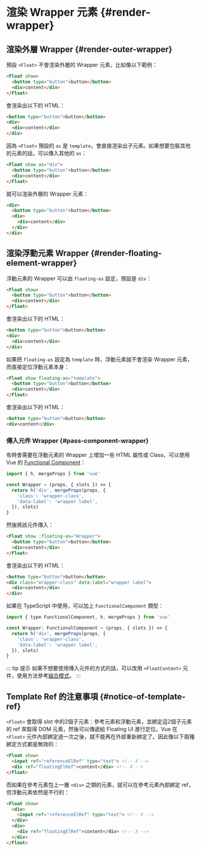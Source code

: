 # 渲染 Wrapper 元素 {#render-wrapper}

## 渲染外層 Wrapper {#render-outer-wrapper}

預設 `<Float>` 不會渲染外層的 Wrapper 元素，比如像以下範例：

```html
<Float show>
  <button type="button">button</button>
  <div>content</div>
</Float>
```

會渲染出以下的 HTML：

```html
<button type="button">button</button>
<div>
  <div>content</div>
</div>
```

因為 `<Float>` 預設的 `as` 是 `template`，會直接渲染出子元素。如果想要包裝其他的元素的話，可以傳入其他的 `as`：

```html {1}
<Float show as="div">
  <button type="button">button</button>
  <div>content</div>
</Float>
```

就可以渲染外層的 Wrapper 元素：

```html {1,6}
<div>
  <button type="button">button</button>
  <div>
    <div>content</div>
  </div>
</div>
```

## 渲染浮動元素 Wrapper {#render-floating-element-wrapper}

浮動元素的 Wrapper 可以由 `floating-as` 設定，預設是 `div`：

```html
<Float show>
  <button type="button">button</button>
  <div>content</div>
</Float>
```

會渲染出以下的 HTML：

```html {2,4}
<button type="button">button</button>
<div>
  <div>content</div>
</div>
```

如果把 `floating-as` 設定為 `template` 時，浮動元素就不會渲染 Wrapper 元素，而直接定位浮動元素本身：

```html {1}
<Float show floating-as="template">
  <button type="button">button</button>
  <div>content</div>
</Float>
```

會渲染出以下的 HTML：

```html
<button type="button">button</button>
<div>content</div>
```

### 傳入元件 Wrapper {#pass-component-wrapper}

有時會需要在浮動元素的 Wrapper 上增加一些 HTML 屬性或 Class，可以使用 Vue 的 [Functional Component](https://vuejs.org/guide/extras/render-function.html#functional-components)：

```js
import { h, mergeProps } from 'vue'

const Wrapper = (props, { slots }) => {
  return h('div', mergeProps(props, {
    'class': 'wrapper-class',
    'data-label': 'wrapper label',
  }), slots)
}
```

然後將該元件傳入：

```html {1}
<Float show :floating-as="Wrapper">
  <button type="button">button</button>
  <div>content</div>
</Float>
```

會渲染出以下的 HTML：

```html {2}
<button type="button">button</button>
<div class="wrapper-class" data-label="wrapper label">
  <div>content</div>
</div>
```

如果在 TypeScript 中使用，可以加上 `FunctionalComponent` 類型：

```js
import { type FunctionalComponent, h, mergeProps } from 'vue'

const Wrapper: FunctionalComponent = (props, { slots }) => {
  return h('div', mergeProps(props, {
    'class': 'wrapper-class',
    'data-label': 'wrapper label',
  }), slots)
}
```

::: tip 提示
如果不想要使用傳入元件的方式的話，可以改用 `<FloatContent>` 元件，使用方法參考[組合模式](composable-mode.md)。
:::

## Template Ref 的注意事項 {#notice-of-template-ref}

`<Float>` 會取得 slot 中的2個子元素：參考元素和浮動元素，並綁定這2個子元素的 ref 來取得 DOM 元素，然後可以傳遞給 Floating UI 進行定位。Vue 在 `<Float>` 元件內部綁定過一次之後，就不能再在外部重新綁定了。因此像以下兩種綁定方式都是無效的：

```html
<Float show>
  <input ref="referenceElRef" type="text"> <!-- X -->
  <div ref="floatingElRef">content</div> <!-- X -->
</Float>
```

而如果在參考元素包上一層 `<div>` 之類的元素，就可以在參考元素內部綁定 ref，但浮動元素依然是不行的：

```html
<Float show>
  <div>
    <input ref="referenceElRef" type="text"> <!-- V -->
  </div>
  <div>
    <div ref="floatingElRef">content</div> <!-- X -->
  </div>
</Float>
```
